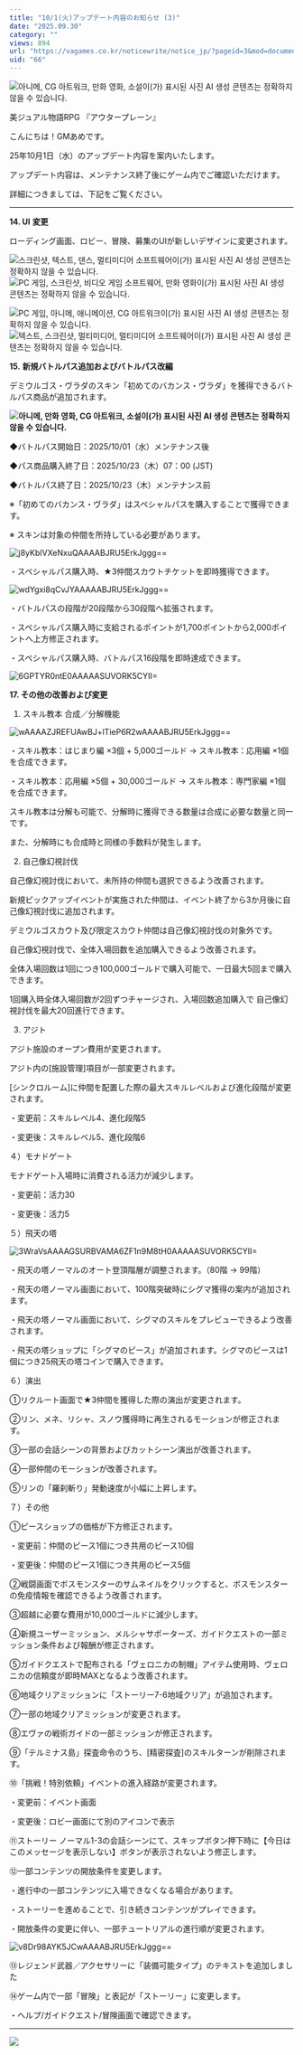 ```yaml
---
title: "10/1(火)アップデート内容のお知らせ (3)"
date: "2025.09.30"
category: ""
views: 894
url: "https://vagames.co.kr/noticewrite/notice_jp/?pageid=3&mod=document&uid=66"
uid: "66"
---
```


![아니메, CG 아트워크, 만화 영화, 소설이(가) 표시된 사진  AI 생성 콘텐츠는 정확하지 않을 수 있습니다.](/images/news/live/jp/66-base64-0-429e02df.webp)

美ジュアル物語RPG 『アウタープレーン』

こんにちは！GMあめです。

25年10月1日（水）のアップデート内容を案内いたします。

アップデート内容は、メンテナンス終了後にゲーム内でご確認いただけます。

詳細につきましては、下記をご覧ください。

  

* * *

  

**14\. UI** **変更**       

ローディング画面、ロビー、冒険、募集のUIが新しいデザインに変更されます。

![스크린샷, 텍스트, 댄스, 멀티미디어 소프트웨어이(가) 표시된 사진  AI 생성 콘텐츠는 정확하지 않을 수 있습니다.](/images/news/live/jp/66-base64-1-4d897511.webp)![PC 게임, 스크린샷, 비디오 게임 소프트웨어, 만화 영화이(가) 표시된 사진  AI 생성 콘텐츠는 정확하지 않을 수 있습니다.](/images/news/live/jp/66-base64-2-085d1072.webp)

![PC 게임, 아니메, 애니메이션, CG 아트워크이(가) 표시된 사진  AI 생성 콘텐츠는 정확하지 않을 수 있습니다.](/images/news/live/jp/66-base64-3-5b4d0d15.webp)![텍스트, 스크린샷, 멀티미디어, 멀티미디어 소프트웨어이(가) 표시된 사진  AI 생성 콘텐츠는 정확하지 않을 수 있습니다.](/images/news/live/jp/66-base64-4-252afde1.webp)

**15.** **新規バトルパス追加およびバトルパス改編**

デミウルゴス・ヴラダのスキン「初めてのバカンス・ヴラダ」を獲得できるバトルパス商品が追加されます。

**![아니메, 만화 영화, CG 아트워크, 소설이(가) 표시된 사진  AI 생성 콘텐츠는 정확하지 않을 수 있습니다.](/images/news/live/jp/66-base64-5-2f56c600.webp)**

◆バトルパス開始日：2025/10/01（水）メンテナンス後       

◆パス商品購入終了日：2025/10/23（木）07：00 (JST)     

◆バトルパス終了日：2025/10/23（木）メンテナンス前       

※「初めてのバカンス・ヴラダ」はスペシャルパスを購入することで獲得できます。       

※ スキンは対象の仲間を所持している必要があります。

![j8yKbIVXeNxuQAAAABJRU5ErkJggg==](/images/news/live/jp/66-base64-6-e3fcb78a.webp)  

  

・スペシャルパス購入時、★3仲間スカウトチケットを即時獲得できます。

![wdYgxi8qCvJYAAAAABJRU5ErkJggg==](/images/news/live/jp/66-base64-7-ce394df7.webp)  

・バトルパスの段階が20段階から30段階へ拡張されます。

・スペシャルパス購入時に支給されるポイントが1,700ポイントから2,000ポイントへ上方修正されます。

・スペシャルパス購入時、バトルパス16段階を即時達成できます。

![6GPTYR0ntE0AAAAASUVORK5CYII=](/images/news/live/jp/66-base64-8-29d205c4.webp)  

  

**17\. その他の改善および変更**

1) スキル教本 合成／分解機能

![wAAAAZJREFUAwBJ+lTieP6R2wAAAABJRU5ErkJggg==](/images/news/live/jp/66-base64-9-d5e4888c.webp)  

  

・スキル教本：はじまり編 ×3個 + 5,000ゴールド → スキル教本：応用編 ×1個を合成できます。

・スキル教本：応用編 ×5個 + 30,000ゴールド → スキル教本：専門家編 ×1個を合成できます。

  

スキル教本は分解も可能で、分解時に獲得できる数量は合成に必要な数量と同一です。

また、分解時にも合成時と同様の手数料が発生します。

  

2) 自己像幻視討伐

自己像幻視討伐において、未所持の仲間も選択できるよう改善されます。

新規ピックアップイベントが実施された仲間は、イベント終了から3か月後に自己像幻視討伐に追加されます。

デミウルゴスカウト及び限定スカウト仲間は自己像幻視討伐の対象外です。

自己像幻視討伐で、全体入場回数を追加購入できるよう改善されます。

全体入場回数は1回につき100,000ゴールドで購入可能で、一日最大5回まで購入できます。

1回購入時全体入場回数が2回ずつチャージされ、入場回数追加購入で 自己像幻視討伐を最大20回進行できます。

  

3) アジト

アジト施設のオープン費用が変更されます。

アジト内の\[施設管理\]項目が一部変更されます。

\[シンクロルーム\]に仲間を配置した際の最大スキルレベルおよび進化段階が変更されます。

・変更前：スキルレベル4、進化段階5

・変更後：スキルレベル5、進化段階6

  

４）モナドゲート

モナドゲート入場時に消費される活力が減少します。

・変更前：活力30

・変更後：活力5

  

５）飛天の塔

![3WraVsAAAAGSURBVAMA6ZF1n9M8tH0AAAAASUVORK5CYII=](/images/news/live/jp/66-base64-10-1a0caa75.webp)  

  

・飛天の塔ノーマルのオート登頂階層が調整されます。（80階 → 99階）

・飛天の塔ノーマル画面において、100階突破時にシグマ獲得の案内が追加されます。

・飛天の塔ノーマル画面において、シグマのスキルをプレビューできるよう改善されます。

・飛天の塔ショップに「シグマのピース」が追加されます。シグマのピースは1個につき25飛天の塔コインで購入できます。

  

６）演出

①リクルート画面で★3仲間を獲得した際の演出が変更されます。

②リン、メネ、リシャ、スノウ獲得時に再生されるモーションが修正されます。

③一部の会話シーンの背景およびカットシーン演出が改善されます。

④一部仲間のモーションが改善されます。

⑤リンの「羅刹斬り」発動速度が小幅に上昇します。

７）その他

①ピースショップの価格が下方修正されます。

・変更前：仲間のピース1個につき共用のピース10個

・変更後：仲間のピース1個につき共用のピース5個

②戦闘画面でボスモンスターのサムネイルをクリックすると、ボスモンスターの免疫情報を確認できるよう改善されます。

③超越に必要な費用が10,000ゴールドに減少します。

④新規ユーザーミッション、メルシャサポーターズ、ガイドクエストの一部ミッション条件および報酬が修正されます。

⑤ガイドクエストで配布される「ヴェロニカの制帽」アイテム使用時、ヴェロニカの信頼度が即時MAXとなるよう改善されます。

⑥地域クリアミッションに「ストーリー7-6地域クリア」が追加されます。

⑦一部の地域クリアミッションが変更されます。

⑧エヴァの戦術ガイドの一部ミッションが修正されます。

⑨「テルミナス島」探査命令のうち、\[精密探査\]のスキルターンが削除されます。

⑩「挑戦！特別依頼」イベントの進入経路が変更されます。

・変更前：イベント画面

・変更後：ロビー画面にて別のアイコンで表示

⑪ストーリー ノーマル1-3の会話シーンにて、スキップボタン押下時に【今日はこのメッセージを表示しない】ボタンが表示されないよう修正します。

⑫一部コンテンツの開放条件を変更します。

・進行中の一部コンテンツに入場できなくなる場合があります。

・ストーリーを進めることで、引き続きコンテンツがプレイできます。

・開放条件の変更に伴い、一部チュートリアルの進行順が変更されます。

  

![v8Dr98AYK5JCwAAAABJRU5ErkJggg==](/images/news/live/jp/66-base64-11-f98fa92f.webp)

⑬レジェンド武器／アクセサリーに「装備可能タイプ」のテキストを追加しました

⑭ゲーム内で一部「冒険」と表記が「ストーリー」に変更します。

・ヘルプ/ガイドクエスト/冒険画面で確認できます。

* * *

![](/images/news/live/jp/66-a32155f5.webp)
